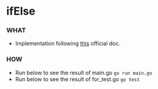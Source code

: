 # ifElse

### WHAT
- Implementation following [this](https://gobyexample.com/if-elaw) official doc.

### HOW
- Run below to see the result of main.go
	``` go run main.go ```
- Run below to see the result of for_test.go
	``` go test ```
